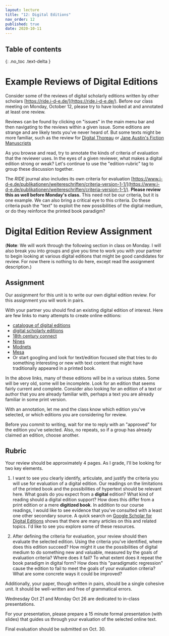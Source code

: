 ```yaml
---
layout: lecture
title: "12: Digital Editions"
nav_order: 12
published: true
date: 2020-10-11
---
```


## Table of contents
{: .no_toc .text-delta } 


# Example Reviews of Digital Editions

Consider some of the reviews of digital scholarly editions written by other scholars [https://ride.i-d-e.de/](https://ride.i-d-e.de/). Before our class meeting on Monday, October 12, please try to have looked at and annotated at least one review. 

Reviews can be found by clicking on "issues" in the main menu bar and then navigating to the reviews within a given issue. Some editions are strange and are likely texts you've never heard of. But some texts might be more familiar, such as the review for [Digital Thoreau](https://ride.i-d-e.de/issues/issue-4/digitalthoreau/) or [Jane Austin's Fiction Manuscripts](https://ride.i-d-e.de/issues/issue-5/jane-austens-fiction-manuscripts/)

As you browse and read, try to annotate the kinds of criteria of evaluation that the reviewer uses. In the eyes of a given reviewer, what makes a digital edition strong or weak? Let's continue to use the "edition-rubric" tag to group these discussion together.

The *RIDE* journal also includes its own criteria for evaluation [https://www.i-d-e.de/publikationen/weitereschriften/criteria-version-1-1/](https://www.i-d-e.de/publikationen/weitereschriften/criteria-version-1-1/). **Please review this as well before Monday's class.** This need not be our criteria, but it is one example. We can also bring a critical eye to this criteria. Do these criteria push the "text" to exploit the new possibilities of the digital medium, or do they reinforce the printed book paradigm?

# Digital Edition Review Assignment

(**Note**: We will work through the following section in class on Monday. I will also break you into groups and give you time to work you with your partner to begin looking at various digital editions that might be good candidates for review. For now there is nothing to do here, except read the assignment description.)

## Assignment 

Our assignment for this unit is to write our own digital edition review. For this assignment you will work in pairs.

With your partner you should find an existing digital edition of interest. 
Here are few links to many attempts to create online editions: 
* [catalogue of digital editions](https://dig-ed-cat.acdh.oeaw.ac.at/) 
* [digital scholarly editions](https://digitale-edition.de/exist/apps/editions-browser/$app/index.html) 
* [18th century connect](https://18thconnect.org/)
* [Nines](https://nines.org/)
* [Modnets](https://modnets.org/)
* [Mesa](https://mesa-medieval.org/)
* Or start googling and look for text/edition focused site that tries to do something interesting or new with text content that might have traditionally appeared in a printed book.

In the above links, many of these editions will be in a various states. Some will be very old, some will be incomplete. Look for an edition that seems fairly current and complete. Consider also looking for an edition of a text or author that you are already familiar with, perhaps a text you are already familiar in some print version.

<span class="respond"/> With an annotation, let me and the class know which edition you've selected, or which editions you are considering for review. 

Before you commit to writing, wait for me to reply with an "approved" for the edition you've selected. Also, no repeats, so if a group has already claimed an edition, choose another.

## Rubric

Your review should be approximately 4 pages. As I grade, I'll be looking for two key elements. 

1) I want to see you clearly identify, articulate, and justify the criteria you will use for evaluation of a digital edition. Our readings on the limitations of the printed book and the possibilities of hypertext should be relevant here. What goals do you expect from a **digital** edition? What kind of reading should a digital edition support? How does this differ from a print edition or a mere **digitized book**. In addition to our course readings, I would like to see evidence that you've consulted with a least one other secondary source. A quick search on [Google Scholar for Digital Editions](https://scholar.google.com/scholar?hl=en&as_sdt=0%2C21&q=Digital+Editions&btnG=) shows that there are many articles on this and related topics. I'd like to see you explore some of these resources.

2) After defining the criteria for evaluation, your review should then evaluate the selected edition. Using the criteria you've identified, where does this edition succeed? How might it use the possibilities of digital medium to do something new and valuable, measured by the goals of evaluation criteria? Where does it fail? To what extent does it repeat the book paradigm in digital form? How does this "paradigmatic regression" cause the edition to fail to meet the goals of your evaluation criteria? What are some concrete ways it could be improved?

Additionally, your paper, though written in pairs, should be a single cohesive unit. It should be well-written and free of grammatical errors.

Wednesday Oct 21 and Monday Oct 26 are dedicated to in-class presentations. 

For your presentation, please prepare a 15 minute formal presentation (with slides) that guides us through your evaluation of the selected online text.

Final evaluation should be submitted on Oct. 30.






